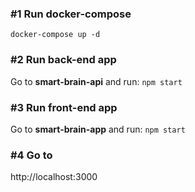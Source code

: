 ### #1 Run docker-compose
`docker-compose up -d`

### #2 Run back-end app
Go to **smart-brain-api** and run:
`npm start`
	
### #3 Run front-end app
Go to **smart-brain-app** and run:
`npm start`

### #4 Go to 
http://localhost:3000
